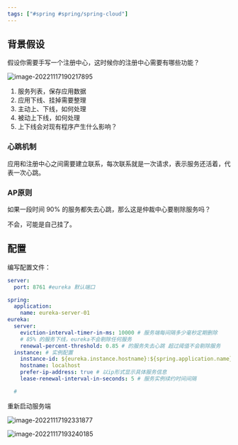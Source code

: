 ```yaml
---
tags: ["#spring #spring/spring-cloud"]
---
```

## 背景假设

假设你需要手写一个注册中心，这时候你的注册中心需要有哪些功能？

![image-20221117190217895](https://pic-1257412153.cos.ap-nanjing.myqcloud.com/images/2022/11/17/image-20221117190217895-59eabf.png)

1. 服务列表，保存应用数据
2. 应用下线、挂掉需要整理
3. 主动上、下线，如何处理
4. 被动上下线，如何处理
5. 上下线会对现有程序产生什么影响？



### 心跳机制

应用和注册中心之间需要建立联系，每次联系就是一次请求，表示服务还活着，代表一次心跳。



### AP原则

如果一段时间 90% 的服务都失去心跳，那么这是仲裁中心要剔除服务吗？

不会，可能是自己挂了。



## 配置

编写配置文件：

```yaml
server:
  port: 8761 #eureka 默认端口

spring:
  application:
    name: eureka-server-01
eureka:
  server:
    eviction-interval-timer-in-ms: 10000 # 服务端每间隔多少毫秒定期删除
    # 85% 的服务下线，eureka不会剔除任何服务
    renewal-percent-threshold: 0.85 # 的服务失去心跳 超过阈值不会剔除服务
  instance: # 实例配置
    instance-id: ${eureka.instance.hostname}:${spring.application.name}:${server.port} # 主机名称：应用名称：端口号
    hostname: localhost
    prefer-ip-address: true # 以ip形式显示具体服务信息
    lease-renewal-interval-in-seconds: 5 # 服务实例续约时间间隔

  #
```

重新启动服务端

![image-20221117192331877](https://pic-1257412153.cos.ap-nanjing.myqcloud.com/images/2022/11/17/image-20221117192331877-36898a.png)



![image-20221117193240185](https://pic-1257412153.cos.ap-nanjing.myqcloud.com/images/2022/11/17/image-20221117193240185-347f21.png)